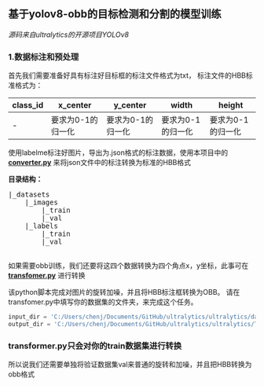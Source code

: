 ## 基于yolov8-obb的目标检测和分割的模型训练

*源码来自ultralytics的开源项目YOLOv8*

### 1.数据标注和预处理

首先我们需要准备好具有标注好目标框的标注文件格式为txt，
标注文件的HBB标准格式为：

| class_id | x_center   | y_center   | width      | height     |
|----------|------------|------------|------------|------------|
| -        | 要求为0-1的归一化 | 要求为0-1的归一化 | 要求为0-1的归一化 | 要求为0-1的归一化 |

使用labelme标注好图片，导出为.json格式的标注数据，使用本项目中的
**[converter.py](transfomer.py)** 来将json文件中的标注转换为标准的HBB格式

**目录结构：**
<pre>
|_datasets
    |_images
        |_train
        |_val
    |_labels
        |_train
        |_val

</pre>


如果需要obb训练，我们还要将这四个数据转换为四个角点x，y坐标，此事可在
**[transfomer.py](transfomer.py)** 进行转换

该python脚本完成对图片的旋转加噪，并且将HBB标注框转换为OBB。
请在transfomer.py中填写你的数据集的文件夹，来完成这个任务。

```python
input_dir = 'C:/Users/chenj/Documents/GitHub/ultralytics/ultralytics/datasets'
output_dir = 'C:/Users/chenj/Documents/GitHub/ultralytics/ultralytics/Traindatasets-test'
```

### transformer.py只会对你的train数据集进行转换
所以说我们还需要单独将验证数据集val来普通的旋转和加噪，并且把HBB转换为
obb格式